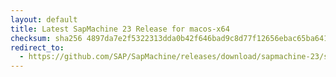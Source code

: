 ```yaml
---
layout: default
title: Latest SapMachine 23 Release for macos-x64
checksum: sha256 4897da7e2f5322313dda0b42f646bad9c8d77f12656ebac65ba641c7d44e91ea
redirect_to:
  - https://github.com/SAP/SapMachine/releases/download/sapmachine-23/sapmachine-jre-23_macos-x64_bin.tar.gz
---
```

